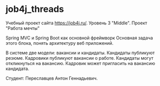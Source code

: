 # job4j_threads
Учебный проект сайта https://job4j.ru/. 
Уровень 3 "Middle". 
Проект "Работа мечты" 

Spring MVC и Spring Boot как основной фреймворк
Основная задача этого блока, понять архитектуру веб приложений. 

В системе две модели: вакансии и кандидаты. 
Кандидаты публикуют резюме. Кадровики публикуют вакансии о работе.
Кандидаты могут откликнуться на вакансию. Кадровик может пригласить на вакансию кандидата.

Студент: Переславцев Антон Геннадьевич.